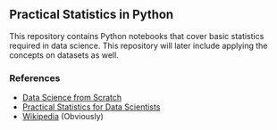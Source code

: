 ## Practical Statistics in Python

This repository contains Python notebooks that cover basic statistics required in data science. This repository will later include applying the concepts on datasets as well.

### References
- [Data Science from Scratch](https://www.oreilly.com/library/view/data-science-from/9781491901410/)
- [Practical Statistics for Data Scientists](https://www.oreilly.com/library/view/practical-statistics-for/9781491952955/)
- [Wikipedia](https://en.wikipedia.org/wiki/Main_Page) (Obviously)

